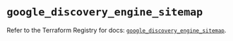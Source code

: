 # `google_discovery_engine_sitemap`

Refer to the Terraform Registry for docs: [`google_discovery_engine_sitemap`](https://registry.terraform.io/providers/hashicorp/google-beta/6.45.0/docs/resources/google_discovery_engine_sitemap).
